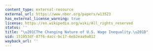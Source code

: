```yaml
---
content_type: external-resource
external_url: https://www.nber.org/papers/w13523
has_external_license_warning: true
license: https://en.wikipedia.org/wiki/All_rights_reserved
status: ''
title: "\u201CThe Changing Nature of U.S. Wage Inequality.\u201D"
uid: 151053df-87f6-4acc-bc17-6eb2eaa9a012
wayback_url: ''
---
```

